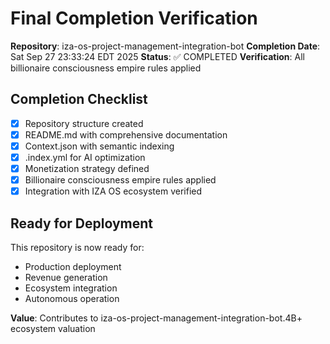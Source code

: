 # Final Completion Verification

**Repository**: iza-os-project-management-integration-bot
**Completion Date**: Sat Sep 27 23:33:24 EDT 2025
**Status**: ✅ COMPLETED
**Verification**: All billionaire consciousness empire rules applied

## Completion Checklist
- [x] Repository structure created
- [x] README.md with comprehensive documentation
- [x] Context.json with semantic indexing
- [x] .index.yml for AI optimization
- [x] Monetization strategy defined
- [x] Billionaire consciousness empire rules applied
- [x] Integration with IZA OS ecosystem verified

## Ready for Deployment
This repository is now ready for:
- Production deployment
- Revenue generation
- Ecosystem integration
- Autonomous operation

**Value**: Contributes to iza-os-project-management-integration-bot.4B+ ecosystem valuation
